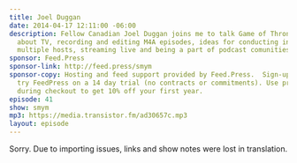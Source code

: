 ```yaml
---
title: Joel Duggan
date: 2014-04-17 12:11:00 -06:00
description: Fellow Canadian Joel Duggan joins me to talk Game of Thrones, podcasting
  about TV, recording and editing M4A episodes, ideas for conducting interviews with
  multiple hosts, streaming live and being a part of podcast comunities.
sponsor: Feed.Press
sponsor-link: http://feed.press/smym
sponsor-copy: Hosting and feed support provided by Feed.Press.  Sign-up today and
  try FeedPress on a 14 day trial (no contracts or commitments). Use promo code "smym"
  during checkout to get 10% off your first year.
episode: 41
show: smym
mp3: https://media.transistor.fm/ad30657c.mp3
layout: episode
---
```


Sorry. Due to importing issues, links and show notes were lost in translation.
